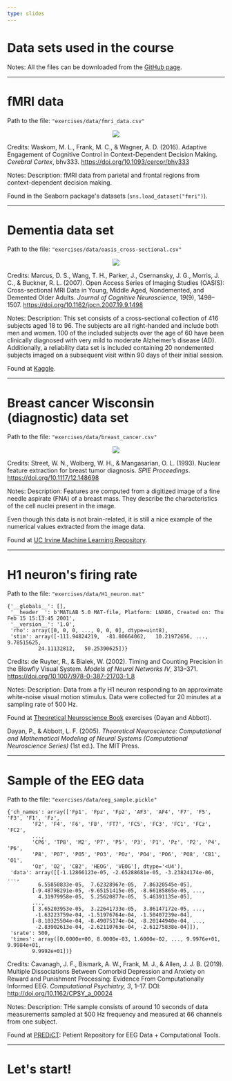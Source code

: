 ```yaml
---
type: slides
---
```


# Data sets used in the course

Notes: All the files can be downloaded from the [GitHub page](https://github.com/ruslan-kl/py-for-neuro/tree/binder/exercises/data).

---

# fMRI data

Path to the file: `"exercises/data/fmri_data.csv"`

<center><img src="imgs/fmri_data.png"></center>

Credits: Waskom, M. L., Frank, M. C., & Wagner, A. D. (2016). Adaptive Engagement of Cognitive Control in Context-Dependent Decision Making. *Cerebral Cortex*, bhv333. https://doi.org/10.1093/cercor/bhv333

Notes: Description: fMRI data from parietal and frontal regions from context-dependent decision making.

Found in the Seaborn package's datasets (`sns.load_dataset("fmri")`).

---

# Dementia data set

Path to the file: `"exercises/data/oasis_cross-sectional.csv"`

<center><img src="imgs/oasis.png"></center>

Credits: Marcus, D. S., Wang, T. H., Parker, J., Csernansky, J. G., Morris, J. C., & Buckner, R. L. (2007). Open Access Series of Imaging Studies (OASIS): Cross-sectional MRI Data in Young, Middle Aged, Nondemented, and Demented Older Adults. *Journal of Cognitive Neuroscience, 19*(9), 1498–1507. https://doi.org/10.1162/jocn.2007.19.9.1498

Notes: Description:  This set consists of a cross-sectional collection of 416 subjects aged 18 to 96. The subjects are all right-handed and include both men and women. 100 of the included subjects over the age of 60 have been clinically diagnosed with very mild to moderate Alzheimer’s disease (AD). Additionally, a reliability data set is included containing 20 nondemented subjects imaged on a subsequent visit within 90 days of their initial session.

Found at [Kaggle](https://www.kaggle.com/jboysen/mri-and-alzheimers).

---

# Breast cancer Wisconsin (diagnostic) data set

Path to the file: `"exercises/data/breast_cancer.csv"`

<center><img src="imgs/breast_cancer.png"></center>

Credits: Street, W. N., Wolberg, W. H., & Mangasarian, O. L. (1993). Nuclear feature extraction for breast tumor diagnosis. *SPIE Proceedings*. https://doi.org/10.1117/12.148698

Notes: Description: Features are computed from a digitized image of a fine needle aspirate (FNA) of a breast mass. They describe the characteristics of the cell nuclei present in the image.

Even though this data is not brain-related, it is still a nice example of the numerical values extracted from the image data.

Found at [UC Irvine Machine Learning Repository](https://archive.ics.uci.edu/ml/datasets/Breast+Cancer+Wisconsin+%28Diagnostic%29).

---

# H1 neuron's firing rate

Path to the file: `"exercises/data/H1_neuron.mat"`

```out
{'__globals__': [],
 '__header__': b'MATLAB 5.0 MAT-file, Platform: LNX86, Created on: Thu Feb 15 15:13:45 2001',
 '__version__': '1.0',
 'rho': array([0, 0, 0, ..., 0, 0, 0], dtype=uint8),
 'stim': array([-111.94824219,  -81.80664062,   10.21972656, ...,    9.78515625,
          24.11132812,   50.25390625])}
```

Credits: de Ruyter, R., & Bialek, W. (2002). Timing and Counting Precision in the Blowfly Visual System. *Models of Neural Networks IV*, 313–371. https://doi.org/10.1007/978-0-387-21703-1_8

Notes: Description: Data from a fly H1 neuron responding to an approximate white-noise visual motion stimulus. Data were collected for 20 minutes at a sampling rate of 500 Hz.

Found at [Theoretical Neuroscience Book](http://www.gatsby.ucl.ac.uk/~dayan/book/exercises.html) exercises (Dayan and Abbott).

Dayan, P., & Abbott, L. F. (2005). *Theoretical Neuroscience: Computational and Mathematical Modeling of Neural Systems (Computational Neuroscience Series)* (1st ed.). The MIT Press.

---

# Sample of the EEG data

Path to the file: `"exercises/data/eeg_sample.pickle"`

```out
{'ch_names': array(['Fp1', 'Fpz', 'Fp2', 'AF3', 'AF4', 'F7', 'F5', 'F3', 'F1', 'Fz',
        'F2', 'F4', 'F6', 'F8', 'FT7', 'FC5', 'FC3', 'FC1', 'FCz', 'FC2',
        ...,
        'CP6', 'TP8', 'M2', 'P7', 'P5', 'P3', 'P1', 'Pz', 'P2', 'P4', 'P6',
        'P8', 'PO7', 'PO5', 'PO3', 'POz', 'PO4', 'PO6', 'PO8', 'CB1', 'O1',
        'Oz', 'O2', 'CB2', 'HEOG', 'VEOG'], dtype='<U4'),
 'data': array([[-1.12866123e-05, -2.65288681e-05, -3.23824174e-06, ...,
          6.55850833e-05,  7.62328967e-05,  7.86320545e-05],
        [-9.48798291e-05, -9.65151415e-05, -8.66185865e-05, ...,
          4.31979958e-05,  5.25620877e-05,  5.46391135e-05],
        ...,
        [ 3.65203953e-05,  3.22641733e-05,  3.86147172e-05, ...,
         -1.63223759e-04, -1.51976764e-04, -1.50407239e-04],
        [-8.10325504e-04, -8.49075174e-04, -8.20144940e-04, ...,
         -2.83902613e-04, -2.62110763e-04, -2.61275838e-04]]),
 'srate': 500,
 'times': array([0.0000e+00, 8.0000e-03, 1.6000e-02, ..., 9.9976e+01, 9.9984e+01,
        9.9992e+01])}
```

Credits: Cavanagh, J. F., Bismark, A. W., Frank, M. J., & Allen, J. J. B. (2019). Multiple Dissociations Between Comorbid Depression and Anxiety on Reward and Punishment Processing: Evidence From Computationally Informed EEG. *Computational Psychiatry, 3*, 1–17. DOI: http://doi.org/10.1162/CPSY_a_00024

Notes: Description: THe sample consists of around 10 seconds of data measurements sampled at 500 Hz frequency and measured at 66 channels from one subject.

Found at [PREDiCT](http://predict.cs.unm.edu/): Petient Repository for EEG Data + Computational Tools.

---

# Let's start!
